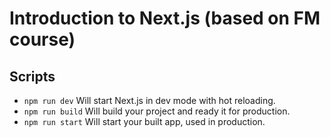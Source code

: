 # Introduction to Next.js (based on FM course)

## Scripts

- `npm run dev` Will start Next.js in dev mode with hot reloading.
- `npm run build` Will build your project and ready it for production.
- `npm run start` Will start your built app, used in production.
